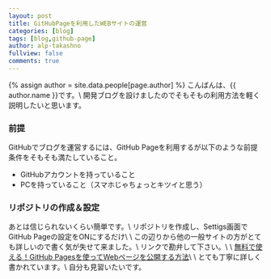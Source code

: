 ```yaml
---
layout: post
title: GitHubPageを利用したWEBサイトの運営
categories: [blog]
tags: [blog,github-page]
author: alp-takashno
fullview: false
comments: true
---
```


{% assign author = site.data.people[page.author] %}
こんばんは、{{ author.name }}です。\\
開発ブログを設けましたのでそもそもの利用方法を軽く説明したいと思います。

### 前提
GitHubでブログを運営するには、GitHub Pageを利用するが以下のような前提条件をそもそも満たしていること。
- GitHubアカウントを持っていること
- PCを持っていること（スマホじゃちょっとキツイと思う）

### リポジトリの作成＆設定
あとは信じられないくらい簡単です。\\
リポジトリを作成し、Settigs画面でGitHub Pageの設定をONにするだけ\\
\\
この辺りから他の一般サイトの方がとても詳しいので書く気が失せて来ました。\\
リンクで勘弁して下さい。\\
\\
[無料で使える！GitHub Pagesを使ってWebページを公開する方法](https://techacademy.jp/magazine/6445)\\
\\
とても丁寧に詳しく書かれています。\\
自分も見習いたいです。
